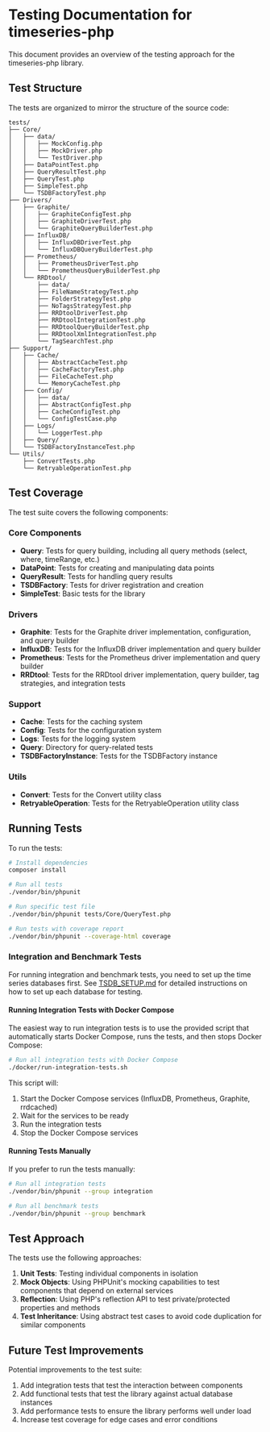 # Testing Documentation for timeseries-php

This document provides an overview of the testing approach for the timeseries-php library.

## Test Structure

The tests are organized to mirror the structure of the source code:

```
tests/
├── Core/
│   ├── data/
│   │   ├── MockConfig.php
│   │   ├── MockDriver.php
│   │   └── TestDriver.php
│   ├── DataPointTest.php
│   ├── QueryResultTest.php
│   ├── QueryTest.php
│   ├── SimpleTest.php
│   └── TSDBFactoryTest.php
├── Drivers/
│   ├── Graphite/
│   │   ├── GraphiteConfigTest.php
│   │   ├── GraphiteDriverTest.php
│   │   └── GraphiteQueryBuilderTest.php
│   ├── InfluxDB/
│   │   ├── InfluxDBDriverTest.php
│   │   └── InfluxDBQueryBuilderTest.php
│   ├── Prometheus/
│   │   ├── PrometheusDriverTest.php
│   │   └── PrometheusQueryBuilderTest.php
│   └── RRDtool/
│       ├── data/
│       ├── FileNameStrategyTest.php
│       ├── FolderStrategyTest.php
│       ├── NoTagsStrategyTest.php
│       ├── RRDtoolDriverTest.php
│       ├── RRDtoolIntegrationTest.php
│       ├── RRDtoolQueryBuilderTest.php
│       ├── RRDtoolXmlIntegrationTest.php
│       └── TagSearchTest.php
├── Support/
│   ├── Cache/
│   │   ├── AbstractCacheTest.php
│   │   ├── CacheFactoryTest.php
│   │   ├── FileCacheTest.php
│   │   └── MemoryCacheTest.php
│   ├── Config/
│   │   ├── data/
│   │   ├── AbstractConfigTest.php
│   │   ├── CacheConfigTest.php
│   │   └── ConfigTestCase.php
│   ├── Logs/
│   │   └── LoggerTest.php
│   ├── Query/
│   └── TSDBFactoryInstanceTest.php
└── Utils/
    ├── ConvertTests.php
    └── RetryableOperationTest.php
```

## Test Coverage

The test suite covers the following components:

### Core Components
- **Query**: Tests for query building, including all query methods (select, where, timeRange, etc.)
- **DataPoint**: Tests for creating and manipulating data points
- **QueryResult**: Tests for handling query results
- **TSDBFactory**: Tests for driver registration and creation
- **SimpleTest**: Basic tests for the library

### Drivers
- **Graphite**: Tests for the Graphite driver implementation, configuration, and query builder
- **InfluxDB**: Tests for the InfluxDB driver implementation and query builder
- **Prometheus**: Tests for the Prometheus driver implementation and query builder
- **RRDtool**: Tests for the RRDtool driver implementation, query builder, tag strategies, and integration tests

### Support
- **Cache**: Tests for the caching system
- **Config**: Tests for the configuration system
- **Logs**: Tests for the logging system
- **Query**: Directory for query-related tests
- **TSDBFactoryInstance**: Tests for the TSDBFactory instance

### Utils
- **Convert**: Tests for the Convert utility class
- **RetryableOperation**: Tests for the RetryableOperation utility class

## Running Tests

To run the tests:

```bash
# Install dependencies
composer install

# Run all tests
./vendor/bin/phpunit

# Run specific test file
./vendor/bin/phpunit tests/Core/QueryTest.php

# Run tests with coverage report
./vendor/bin/phpunit --coverage-html coverage
```

### Integration and Benchmark Tests

For running integration and benchmark tests, you need to set up the time series databases first. See [TSDB_SETUP.md](TSDB_SETUP.md) for detailed instructions on how to set up each database for testing.

#### Running Integration Tests with Docker Compose

The easiest way to run integration tests is to use the provided script that automatically starts Docker Compose, runs the tests, and then stops Docker Compose:

```bash
# Run all integration tests with Docker Compose
./docker/run-integration-tests.sh
```

This script will:
1. Start the Docker Compose services (InfluxDB, Prometheus, Graphite, rrdcached)
2. Wait for the services to be ready
3. Run the integration tests
4. Stop the Docker Compose services

#### Running Tests Manually

If you prefer to run the tests manually:

```bash
# Run all integration tests
./vendor/bin/phpunit --group integration

# Run all benchmark tests
./vendor/bin/phpunit --group benchmark
```

## Test Approach

The tests use the following approaches:

1. **Unit Tests**: Testing individual components in isolation
2. **Mock Objects**: Using PHPUnit's mocking capabilities to test components that depend on external services
3. **Reflection**: Using PHP's reflection API to test private/protected properties and methods
4. **Test Inheritance**: Using abstract test cases to avoid code duplication for similar components

## Future Test Improvements

Potential improvements to the test suite:

1. Add integration tests that test the interaction between components
2. Add functional tests that test the library against actual database instances
3. Add performance tests to ensure the library performs well under load
4. Increase test coverage for edge cases and error conditions
